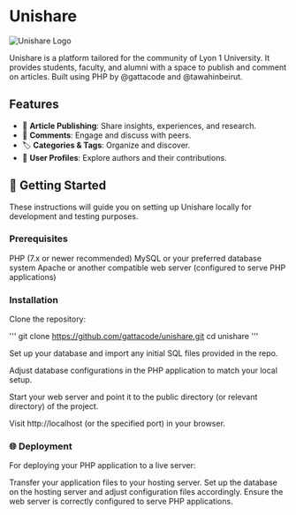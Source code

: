 # Unishare
![Unishare Logo](images/logo-gradient.png)

Unishare is a platform tailored for the community of Lyon 1 University. It provides students, faculty, and alumni with a space to publish and comment on articles. Built using PHP by @gattacode and @tawahinbeirut.

## Features

- 📝 **Article Publishing**: Share insights, experiences, and research.
- 💬 **Comments**: Engage and discuss with peers.
- 🏷️ **Categories & Tags**: Organize and discover.
- 👥 **User Profiles**: Explore authors and their contributions.

## 🚀 Getting Started
These instructions will guide you on setting up Unishare locally for development and testing purposes.

### Prerequisites
PHP (7.x or newer recommended)
MySQL or your preferred database system
Apache or another compatible web server (configured to serve PHP applications)

### Installation
Clone the repository:

'''
git clone https://github.com/gattacode/unishare.git
cd unishare
'''

Set up your database and import any initial SQL files provided in the repo.

Adjust database configurations in the PHP application to match your local setup.

Start your web server and point it to the public directory (or relevant directory) of the project.

Visit http://localhost (or the specified port) in your browser.

### 🌐 Deployment
For deploying your PHP application to a live server:

Transfer your application files to your hosting server.
Set up the database on the hosting server and adjust configuration files accordingly.
Ensure the web server is correctly configured to serve PHP applications.
